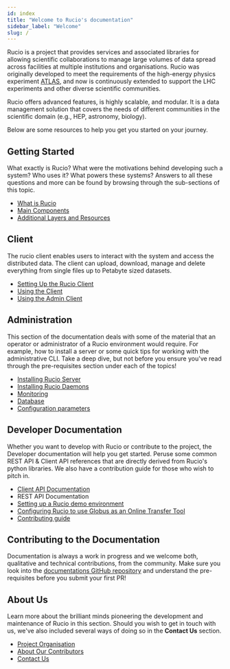 ```yaml
---
id: index
title: "Welcome to Rucio's documentation"
sidebar_label: "Welcome"
slug: /
---
```


Rucio is a project that provides services and associated libraries for allowing
scientific collaborations to manage large volumes of data spread across
facilities at multiple institutions and organisations. Rucio was originally
developed to meet the requirements of the high-energy physics experiment
[ATLAS](https://atlas.cern/), and now is continuously extended to support the
LHC experiments and other diverse scientific communities.

Rucio offers advanced features, is highly scalable, and modular. It is a data
management solution that covers the needs of different communities in the
scientific domain (e.g., HEP, astronomy, biology).

Below are some resources to help you get you started on your journey.

## Getting Started

What exactly is Rucio? What were the motivations behind developing such a
system? Who uses it? What powers these systems? Answers to all these questions
and more can be found by browsing through the sub-sections of this topic.

- [What is Rucio](what_is_rucio.md)
- [Main Components](main_components.md)
- [Additional Layers and Resources](additional_layers_and_resources.md)

## Client

The rucio client enables users to interact with the system and access the
distributed data. The client can upload, download, manage and delete everything
from single files up to Petabyte sized datasets.

- [Setting Up the Rucio Client](setting_up_the_rucio_client.md)
- [Using the Client](using_the_client.md)
- [Using the Admin Client](using_the_admin_client.md)

## Administration

This section of the documentation deals with some of the material that an
operator or administrator of a Rucio environment would require. For example, how
to install a server or some quick tips for working with the administrative
CLI. Take a deep dive, but not before you ensure you've read through the
pre-requisites section under each of the topics!

- [Installing Rucio Server](installing_server.md)
- [Installing Rucio Daemons](installing_daemons.md)
- [Monitoring](monitoring.md)
- [Database](database)
- [Configuration parameters](configuration_parameters.md)

## Developer Documentation

Whether you want to develop with Rucio or contribute to the project, the
Developer documentation will help you get started. Peruse some common REST API &
Client API references that are directly derived from Rucio's python
libraries. We also have a contribution guide for those who wish to pitch in.

- [Client API Documentation](client_api/accountclient)
- REST API Documentation
- [Setting up a Rucio demo environment](setting_up_demo.md)
- [Configuring Rucio to use Globus as an Online Transfer
  Tool](configure-rucio-globus)
- [Contributing guide](contributing)

## Contributing to the Documentation

Documentation is always a work in progress and we welcome both, qualitative and
technical contributions, from the community. Make sure you look into the
[documentations GitHub repository](https://github.com/rucio/documentation) and
understand the pre-requisites before you submit your first PR!

## About Us

Learn more about the brilliant minds pioneering the development and maintenance
of Rucio in this section. Should you wish to get in touch with us, we've also
included several ways of doing so in the **Contact Us** section.

- [Project Organisation](project_organisation.md)
- [About Our Contributors](about_our_contributors.md)
- [Contact Us](contact_us.md)

